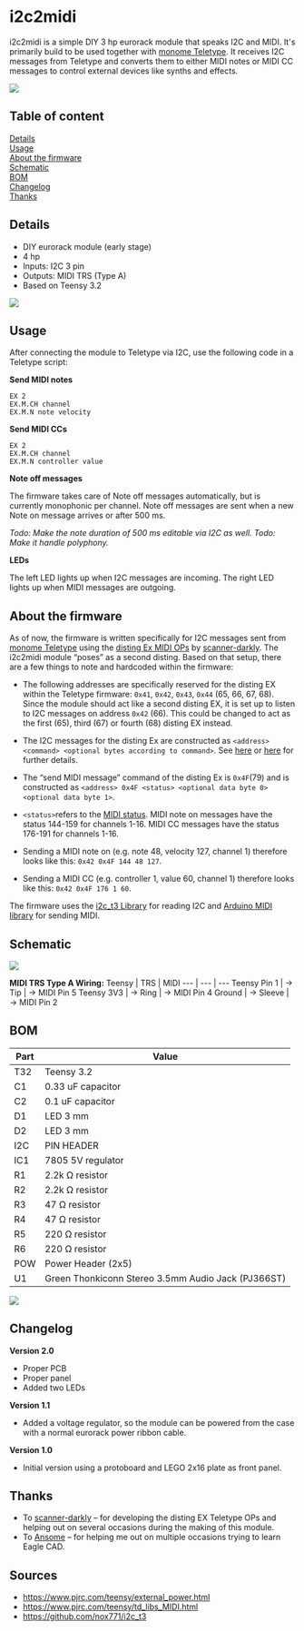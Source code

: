 # i2c2midi

i2c2midi is a simple DIY 3 hp eurorack module that speaks I2C and MIDI. It's primarily build to be used together with [monome Teletype](https://monome.org/docs/teletype/). It receives I2C messages from Teletype and converts them to either MIDI notes or MIDI CC messages to control external devices like synths and effects.

![](pictures/i2c2midi_diagram.png)

## Table of content
[Details](#Details)  
[Usage](#usage)  
[About the firmware](#about-the-firmware)  
[Schematic](#schematic)  
[BOM](#BOM)  
[Changelog](#Changelog)  
[Thanks](#thanks)  



## Details
- DIY eurorack module (early stage)
- 4 hp
- Inputs: I2C 3 pin
- Outputs: MIDI TRS (Type A)
- Based on Teensy 3.2

![](pictures/i2c2midi_v_2_0_side.jpg)
 

## Usage
After connecting the module to Teletype via I2C, use the following code in a Teletype script:

**Send MIDI notes**
```
EX 2
EX.M.CH channel
EX.M.N note velocity
```

**Send MIDI CCs**
```
EX 2
EX.M.CH channel
EX.M.N controller value
```


**Note off messages**

The firmware takes care of Note off messages automatically, but is currently monophonic per channel. Note off messages are sent when a new Note on message arrives or after 500 ms. 

*Todo: Make the note duration of 500 ms editable via I2C as well.*
*Todo: Make it handle polyphony.*

**LEDs**

The left LED lights up when I2C messages are incoming.
The right LED lights up when MIDI messages are outgoing.




## About the firmware

As of now, the firmware is written specifically for I2C messages sent from [monome Teletype](https://monome.org/docs/teletype/) using the [disting Ex MIDI OPs](https://github.com/scanner-darkly/teletype/wiki/DISTING-EX-INTEGRATION) by [scanner-darkly](https://github.com/scanner-darkly). The i2c2midi module “poses” as a second disting.
Based on that setup, there are a few things to note and hardcoded within the firmware:

- The following addresses are specifically reserved for the disting EX within the Teletype firmware: `0x41`, `0x42`, `0x43`, `0x44` (65, 66, 67, 68). Since the module should act like a second disting EX, it is set up to listen to I2C messages on address `0x42` (66). This could be changed to act as the first (65), third (67) or fourth (68) disting EX instead.

- The I2C messages for the disting Ex are constructed as `<address> <command> <optional bytes according to command>`. See [here](https://github.com/scanner-darkly/teletype/wiki/DISTING-EX-I2C-SPECIFICATION) or [here](https://www.expert-sleepers.co.uk/distingEXfirmwareupdates.html) for further details. 

- The “send MIDI message” command of the disting Ex is `0x4F`(79) and is constructed as `<address> 0x4F <status> <optional data byte 0> <optional data byte 1>`.

- `<status>`refers to the [MIDI status](https://www.midimountain.com/midi/midi_status.htm). MIDI note on messages have the status 144-159 for channels 1-16. MIDI CC messages have the status 176-191 for channels 1-16.

- Sending a MIDI note on (e.g. note 48, velocity 127, channel 1) therefore looks like this: `0x42 0x4F 144 48 127`.

- Sending a MIDI CC (e.g. controller 1, value 60, channel 1) therefore looks like this: `0x42 0x4F 176 1 60`.

The firmware uses the [i2c_t3 Library](https://github.com/nox771/i2c_t3) for reading I2C and [Arduino MIDI library](https://github.com/FortySevenEffects/arduino_midi_library/) for sending MIDI.


## Schematic

![](hardware/i2c2midi_schematic.png)

**MIDI TRS Type A Wiring:**
Teensy | TRS | MIDI
--- | --- | ---
Teensy Pin 1 | → Tip | → MIDI Pin 5
Teensy 3V3 | → Ring | → MIDI Pin 4
Ground | → Sleeve | → MIDI Pin 2


## BOM

Part | Value
--- | ---
T32 | Teensy 3.2
C1 | 0.33 uF capacitor
C2 | 0.1 uF capacitor
D1 | LED 3 mm
D2 | LED 3 mm
I2C | PIN HEADER
IC1 | 7805 5V regulator
R1 | 2.2k Ω resistor
R2 | 2.2k Ω resistor
R3 | 47 Ω resistor
R4 | 47 Ω resistor
R5 | 220 Ω resistor
R6 | 220 Ω resistor
POW | Power Header (2x5)
U1 | Green Thonkiconn Stereo 3.5mm Audio Jack (PJ366ST)

![](pictures/i2c2midi_v_2_0_kit.jpg)

## Changelog

**Version 2.0**
- Proper PCB
- Proper panel
- Added two LEDs

**Version 1.1**
- Added a voltage regulator, so the module can be powered from the case with a normal eurorack power ribbon cable.

**Version 1.0**
- Initial version using a protoboard and LEGO 2x16 plate as front panel.



## Thanks

- To [scanner-darkly](https://github.com/scanner-darkly) – for developing the disting EX Teletype OPs and helping out on several occasions during the making of this module.
- To [Ansome](https://www.instagram.com/ansomeuk/) – for helping me out on multiple occasions trying to learn Eagle CAD.


## Sources

- https://www.pjrc.com/teensy/external_power.html
- https://www.pjrc.com/teensy/td_libs_MIDI.html
- https://github.com/nox771/i2c_t3
